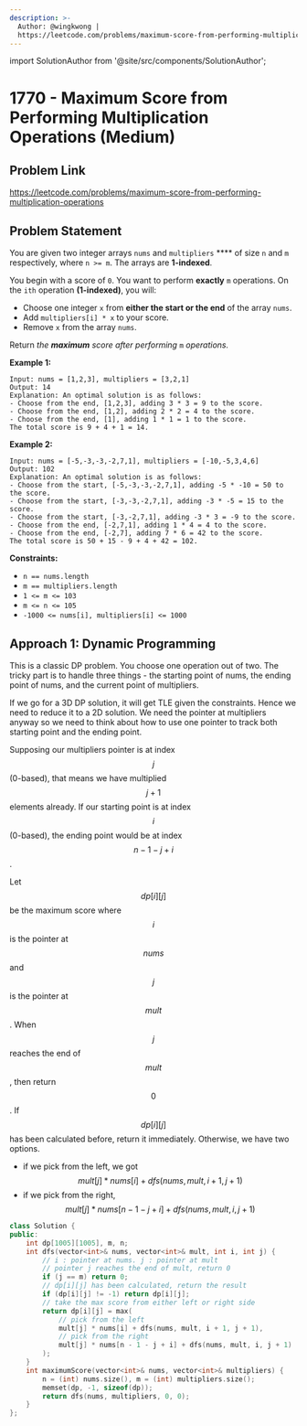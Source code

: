 ```yaml
---
description: >-
  Author: @wingkwong |
  https://leetcode.com/problems/maximum-score-from-performing-multiplication-operations
---
```


import SolutionAuthor from '@site/src/components/SolutionAuthor';

# 1770 - Maximum Score from Performing Multiplication Operations (Medium)

## Problem Link

https://leetcode.com/problems/maximum-score-from-performing-multiplication-operations

## Problem Statement

You are given two integer arrays `nums` and `multipliers` **** of size `n` and `m` respectively, where `n >= m`. The arrays are **1-indexed**.

You begin with a score of `0`. You want to perform **exactly** `m` operations. On the `ith` operation **(1-indexed)**, you will:

* Choose one integer `x` from **either the start or the end** of the array `nums`.
* Add `multipliers[i] * x` to your score.
* Remove `x` from the array `nums`.

Return _the **maximum** score after performing_ `m` _operations._

**Example 1:**

```
Input: nums = [1,2,3], multipliers = [3,2,1]
Output: 14
Explanation: An optimal solution is as follows:
- Choose from the end, [1,2,3], adding 3 * 3 = 9 to the score.
- Choose from the end, [1,2], adding 2 * 2 = 4 to the score.
- Choose from the end, [1], adding 1 * 1 = 1 to the score.
The total score is 9 + 4 + 1 = 14.
```

**Example 2:**

```
Input: nums = [-5,-3,-3,-2,7,1], multipliers = [-10,-5,3,4,6]
Output: 102
Explanation: An optimal solution is as follows:
- Choose from the start, [-5,-3,-3,-2,7,1], adding -5 * -10 = 50 to the score.
- Choose from the start, [-3,-3,-2,7,1], adding -3 * -5 = 15 to the score.
- Choose from the start, [-3,-2,7,1], adding -3 * 3 = -9 to the score.
- Choose from the end, [-2,7,1], adding 1 * 4 = 4 to the score.
- Choose from the end, [-2,7], adding 7 * 6 = 42 to the score. 
The total score is 50 + 15 - 9 + 4 + 42 = 102.
```

**Constraints:**

* `n == nums.length`
* `m == multipliers.length`
* `1 <= m <= 103`
* `m <= n <= 105`
* `-1000 <= nums[i], multipliers[i] <= 1000`

## Approach 1: Dynamic Programming

This is a classic DP problem. You choose one operation out of two. The tricky part is to handle three things - the starting point of nums, the ending point of nums, and the current point of multipliers.

If we go for a 3D DP solution, it will get TLE given the constraints. Hence we need to reduce it to a 2D solution. We need the pointer at multipliers anyway so we need to think about how to use one pointer to track both starting point and the ending point.

Supposing our multipliers pointer is at index $$j$$ (0-based), that means we have multiplied $$j + 1$$elements already. If our starting point is at index $$i$$ (0-based), the ending point would be at index $$n - 1 - j  +i$$.

Let $$dp[i][j]$$ be the maximum score where $$i$$ is the pointer at $$nums$$ and $$j$$ is the pointer at $$mult$$. When $$j$$ reaches the end of $$mult$$, then return $$0$$. If $$dp[i][j]$$has been calculated before, return it immediately. Otherwise, we have two options.

* if we pick from the left, we got $$mult[j] * nums[i] + dfs(nums, mult, i + 1, j + 1)$$
* if we pick from the right, $$mult[j] * nums[n - 1 - j + i] + dfs(nums, mult, i, j + 1)$$

<SolutionAuthor name="@wingkwong"/>

```cpp
class Solution {
public:
    int dp[1005][1005], m, n;
    int dfs(vector<int>& nums, vector<int>& mult, int i, int j) {
        // i : pointer at nums. j : pointer at mult
        // pointer j reaches the end of mult, return 0
        if (j == m) return 0; 
        // dp[i][j] has been calculated, return the result 
        if (dp[i][j] != -1) return dp[i][j];
        // take the max score from either left or right side
        return dp[i][j] = max(
            // pick from the left
            mult[j] * nums[i] + dfs(nums, mult, i + 1, j + 1),
            // pick from the right
            mult[j] * nums[n - 1 - j + i] + dfs(nums, mult, i, j + 1)
        ); 
    }
    int maximumScore(vector<int>& nums, vector<int>& multipliers) {
        n = (int) nums.size(), m = (int) multipliers.size();
        memset(dp, -1, sizeof(dp));
        return dfs(nums, multipliers, 0, 0);
    }
};
```
